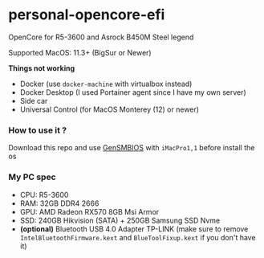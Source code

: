 # personal-opencore-efi
OpenCore for R5-3600 and Asrock B450M Steel legend

Supported MacOS: 11.3+ (BigSur or Newer)

**Things not working**
- Docker (use `docker-machine` with virtualbox instead)
- Docker Desktop (I used Portainer agent since I have my own server)
- Side car
- Universal Control (for MacOS Monterey (12) or newer)

### How to use it ?
Download this repo and use [GenSMBIOS](https://github.com/corpnewt/GenSMBIOS) with `iMacPro1,1` before install the os

### My PC spec
- CPU: R5-3600
- RAM: 32GB DDR4 2666
- GPU: AMD Radeon RX570 8GB Msi Armor
- SSD: 240GB Hikvision (SATA) + 250GB Samsung SSD Nvme
- **(optional)** Bluetooth USB 4.0 Adapter TP-LINK 
(make sure to remove `IntelBluetoothFirmware.kext` and `BlueToolFixup.kext` if you don't have it)
